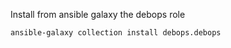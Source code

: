 Install from ansible galaxy the debops role

```
ansible-galaxy collection install debops.debops
```
